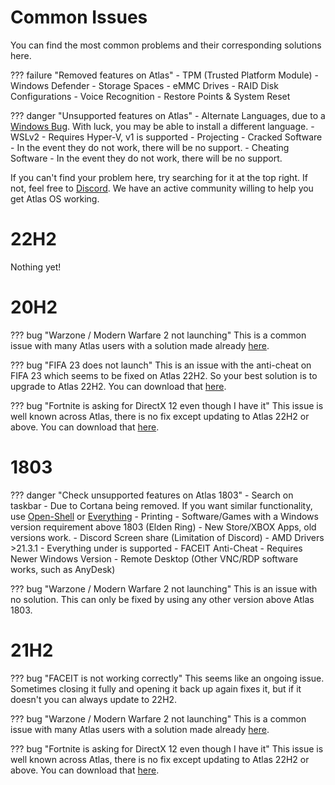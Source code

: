 # Common Issues

You can find the most common problems and their corresponding solutions here.

??? failure "Removed features on Atlas"
    - TPM (Trusted Platform Module)
    - Windows Defender
    - Storage Spaces
    - eMMC Drives
    - RAID Disk Configurations
    - Voice Recognition
    - Restore Points & System Reset

??? danger "Unsupported features on Atlas"
    - Alternate Languages, due to a [Windows Bug](https://docs.microsoft.com/en-us/windows-hardware/manufacture/desktop/language-packs-known-issue). With luck, you may be able to install a different language.
    - WSLv2 - Requires Hyper-V, v1 is supported
    - Projecting
    - Cracked Software - In the event they do not work, there will be no support.
    - Cheating Software - In the event they do not work, there will be no support.

If you can't find your problem here, try searching for it at the top right. If not, feel free to [Discord](https://discord.com/servers/atlas-795710270000332800). We have an active community willing to help you get Atlas OS working.

# 22H2
Nothing yet!

# 20H2

??? bug "Warzone / Modern Warfare 2 not launching"
    This is a common issue with many Atlas users with a solution made already [here](../../Guides/COD%20MW%20WZ2%20fix.md).

??? bug "FIFA 23 does not launch"
    This is an issue with the anti-cheat on FIFA 23 which seems to be fixed on Atlas 22H2. So your best solution is to upgrade to Atlas 22H2. You can download that [here](https://atlasos.net/downloads).

??? bug "Fortnite is asking for DirectX 12 even though I have it"
    This issue is well known across Atlas, there is no fix except updating to Atlas 22H2 or above. You can download that [here](https://atlasos.net/downloads).

# 1803

??? danger "Check unsupported features on Atlas 1803"
    - Search on taskbar - Due to Cortana being removed. If you want similar functionality, use [Open-Shell](https://open-shell.github.io/Open-Shell-Menu/) or [Everything](https://www.voidtools.com/)
    - Printing
    - Software/Games with a Windows version requirement above 1803 (Elden Ring)
    - New Store/XBOX Apps, old versions work.
    - Discord Screen share (Limitation of Discord)
    - AMD Drivers >21.3.1 - Everything under is supported
    - FACEIT Anti-Cheat - Requires Newer Windows Version
    - Remote Desktop (Other VNC/RDP software works, such as AnyDesk)

??? bug "Warzone / Modern Warfare 2 not launching"
    This is an issue with no solution. This can only be fixed by using any other version above Atlas 1803.

# 21H2

??? bug "FACEIT is not working correctly"
    This seems like an ongoing issue. Sometimes closing it fully and opening it back up again fixes it, but if it doesn't you can always update to 22H2.

??? bug "Warzone / Modern Warfare 2 not launching"
    This is a common issue with many Atlas users with a solution made already [here](../../Guides/COD%20MW%20WZ2%20fix.md).

??? bug "Fortnite is asking for DirectX 12 even though I have it"
    This issue is well known across Atlas, there is no fix except updating to Atlas 22H2 or above. You can download that [here](https://atlasos.net/downloads).
